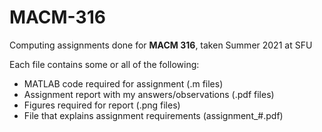 # MACM-316
Computing assignments done for **MACM 316**, taken Summer 2021 at SFU

  Each file contains some or all of the following:
  <ul>
    <li>MATLAB code required for assignment (.m files)</li>
    <li>Assignment report with my answers/observations (.pdf files)</li>
    <li>Figures required for report (.png files)</li>
    <li>File that explains assignment requirements (assignment_#.pdf)</li></ul>
  
